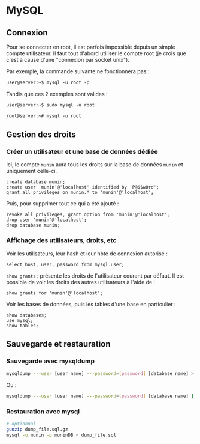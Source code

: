 # MySQL

## Connexion

Pour se connecter en root, il est parfois impossible depuis un simple compte utilisateur. Il faut tout d'abord utiliser le compte root (je crois que c'est à cause d'une "connexion par socket unix").

Par exemple, la commande suivante ne fonctionnera pas :

``` txt
user@server:~$ mysql -u root -p
```

Tandis que ces 2 exemples sont valides :

``` txt
user@server:~$ sudo mysql -u root
```

``` txt
root@server:~# mysql -u root
```

## Gestion des droits

### Créer un utilisateur et une base de données dédiée

Ici, le compte `munin` aura tous les droits sur la base de données `munin` et uniquement celle-ci.

``` mysql
create database munin;
create user 'munin'@'localhost' identified by 'P@$$w0rd';
grant all privileges on munin.* to 'munin'@'localhost';
```

Puis, pour supprimer tout ce qui a été ajouté :

``` mysql
revoke all privileges, grant option from 'munin'@'localhost';
drop user 'munin'@'localhost';
drop database munin;
```

### Affichage des utilisateurs, droits, etc

Voir les utilisateurs, leur hash et leur hôte de connexion autorisé :

``` mysql
select host, user, password from mysql.user;
```

`show grants;` présente les droits de l'utilisateur courant par défaut.
Il est possible de voir les droits des autres utilisateurs à l'aide de :

``` mysql
show grants for 'munin'@'localhost';
```

Voir les bases de données, puis les tables d'une base en particulier :

``` mysql
show databases;
use mysql;
show tables;
```

## Sauvegarde et restauration

### Sauvegarde avec mysqldump

``` bash
mysqldump ---user [user name] ---password=[password] [database name] > [dump_file.sql]
```

Ou :

``` bash
mysqldump ---user [user name] ---password=[password] [database name] | gzip -9 > [dump_file.sql.gz]
```

### Restauration avec mysql

``` bash
# optionnal
gunzip dump_file.sql.gz
mysql -u munin -p muninDB < dump_file.sql
```
